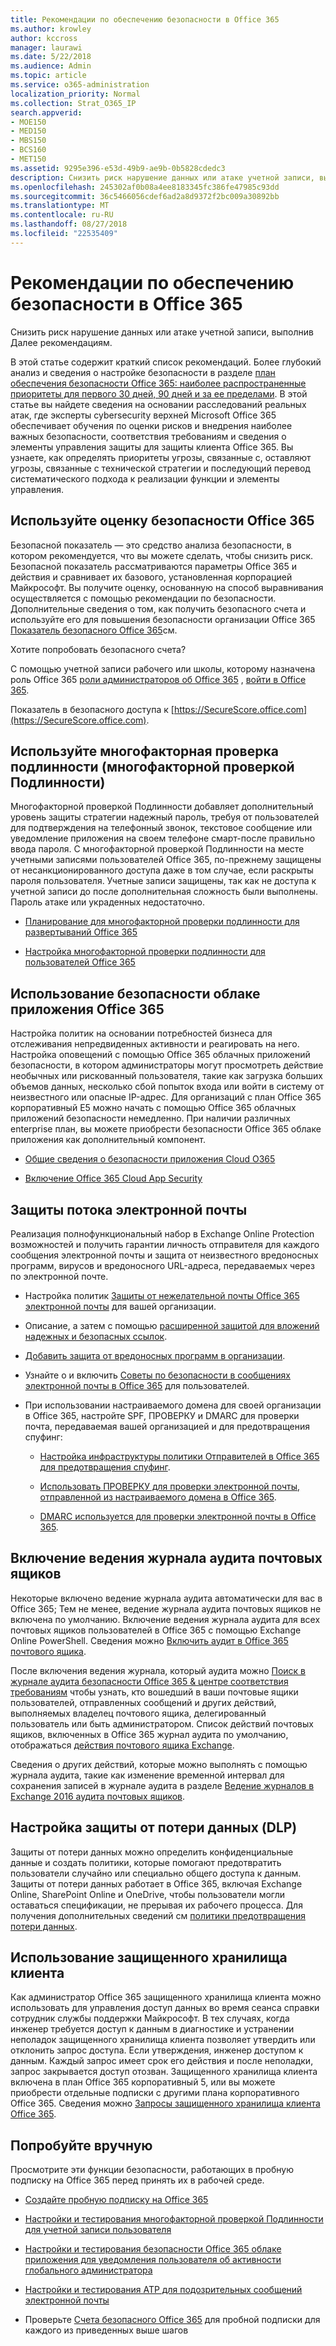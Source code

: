 ```yaml
---
title: Рекомендации по обеспечению безопасности в Office 365
ms.author: krowley
author: kccross
manager: laurawi
ms.date: 5/22/2018
ms.audience: Admin
ms.topic: article
ms.service: o365-administration
localization_priority: Normal
ms.collection: Strat_O365_IP
search.appverid:
- MOE150
- MED150
- MBS150
- BCS160
- MET150
ms.assetid: 9295e396-e53d-49b9-ae9b-0b5828cdedc3
description: Снизить риск нарушение данных или атаке учетной записи, выполнив Далее рекомендациям.
ms.openlocfilehash: 245302af0b08a4ee8183345fc386fe47985c93dd
ms.sourcegitcommit: 36c5466056cdef6ad2a8d9372f2bc009a30892bb
ms.translationtype: MT
ms.contentlocale: ru-RU
ms.lasthandoff: 08/27/2018
ms.locfileid: "22535409"
---
```

# <a name="security-best-practices-for-office-365"></a>Рекомендации по обеспечению безопасности в Office 365

Снизить риск нарушение данных или атаке учетной записи, выполнив Далее рекомендациям.
  
В этой статье содержит краткий список рекомендаций. Более глубокий анализ и сведения о настройке безопасности в разделе [план обеспечения безопасности Office 365: наиболее распространенные приоритеты для первого 30 дней, 90 дней и за ее пределами](security-roadmap.md). В этой статье вы найдете сведения на основании расследований реальных атак, где эксперты cybersecurity верхней Microsoft Office 365 обеспечивает обучения по оценки рисков и внедрения наиболее важных безопасности, соответствия требованиям и сведения о элементы управления защиты для защиты клиента Office 365. Вы узнаете, как определять приоритеты угрозы, связанные с, оставляют угрозы, связанные с технической стратегии и последующий перевод систематического подхода к реализации функции и элементы управления.
  
## <a name="use-office-365-secure-score"></a>Используйте оценку безопасности Office 365

Безопасной показатель — это средство анализа безопасности, в котором рекомендуется, что вы можете сделать, чтобы снизить риск. Безопасной показатель рассматриваются параметры Office 365 и действия и сравнивает их базового, установленная корпорацией Майкрософт. Вы получите оценку, основанную на способ выравнивания осуществляется с помощью рекомендации по безопасности. Дополнительные сведения о том, как получить безопасного счета и используйте его для повышения безопасности организации Office 365 [Показатель безопасного Office 365](office-365-secure-score.md)см.
  
Хотите попробовать безопасного счета?
  
С помощью учетной записи рабочего или школы, которому назначена роль Office 365 [роли администраторов об Office 365](https://support.office.com/article/da585eea-f576-4f55-a1e0-87090b6aaa9d) , [войти в Office 365](https://www.office.com/signin).
  
Показатель в безопасного доступа к [https://SecureScore.office.com](https://SecureScore.office.com).
  
## <a name="use-multi-factor-authentication-mfa"></a>Используйте многофакторная проверка подлинности (многофакторной проверкой Подлинности)

Многофакторной проверкой Подлинности добавляет дополнительный уровень защиты стратегии надежный пароль, требуя от пользователей для подтверждения на телефонный звонок, текстовое сообщение или уведомление приложения на своем телефоне смарт-после правильно ввода пароля. С многофакторной проверкой Подлинности на месте учетными записями пользователей Office 365, по-прежнему защищены от несанкционированного доступа даже в том случае, если раскрыты пароля пользователя. Учетные записи защищены, так как не доступа к учетной записи до после дополнительная сложность были выполнены. Пароль атаке или украденных недостаточно.
  
- [Планирование для многофакторной проверки подлинности для развертываний Office 365](https://support.office.com/article/043807b2-21db-4d5c-b430-c8a6dee0e6ba)
    
- [Настройка многофакторной проверки подлинности для пользователей Office 365](https://support.office.com/article/8f0454b2-f51a-4d9c-bcde-2c48e41621c6)
    
## <a name="use-office-365-cloud-app-security"></a>Использование безопасности облаке приложения Office 365

Настройка политик на основании потребностей бизнеса для отслеживания непредвиденных активности и реагировать на него. Настройка оповещений с помощью Office 365 облачных приложений безопасности, в котором администраторы могут просмотреть действие необычных или рискованный пользователя, такие как загрузка больших объемов данных, несколько сбой попыток входа или войти в систему от неизвестного или опасные IP-адрес. Для организаций с план Office 365 корпоративный E5 можно начать с помощью Office 365 облачных приложений безопасности немедленно. При наличии различных enterprise план, вы можете приобрести безопасности Office 365 облаке приложения как дополнительный компонент.
  
- [Общие сведения о безопасности приложения Cloud O365](office-365-cas-overview.md)
    
- [Включение Office 365 Cloud App Security](turn-on-office-365-cas.md)
    
## <a name="secure-mail-flow"></a>Защиты потока электронной почты

Реализация полнофункциональный набор в Exchange Online Protection возможностей и получить гарантии личность отправителя для каждого сообщения электронной почты и защита от неизвестного вредоносных программ, вирусов и вредоносного URL-адреса, передаваемых через по электронной почте.
  
- Настройка политик [Защиты от нежелательной почты Office 365 электронной почты](anti-spam-protection.md) для вашей организации. 
    
- Описание, а затем с помощью [расширенной защитой для вложений надежных и безопасных ссылок](https://technet.microsoft.com/library/mt148491.aspx).
    
- [Добавить защита от вредоносных программ в организации](https://technet.microsoft.com/en-us/library/jj200669%28v=exchg.150%29.aspx).
    
- Узнайте о и включить [Советы по безопасности в сообщениях электронной почты в Office 365](safety-tips-in-office-365.md) для пользователей. 
    
- При использовании настраиваемого домена для своей организации в Office 365, настройте SPF, ПРОВЕРКУ и DMARC для проверки почта, передаваемая вашей организацией и для предотвращения спуфинг:
    
  - [Настройка инфраструктуры политики Отправителей в Office 365 для предотвращения спуфинг](https://technet.microsoft.com/en-us/library/dn789058%28v=exchg.150%29.aspx).
    
  - [Использовать ПРОВЕРКУ для проверки электронной почты, отправленной из настраиваемого домена в Office 365](https://technet.microsoft.com/en-us/library/dn789058%28v=exchg.150%29.aspx).
    
  - [DMARC используется для проверки электронной почты в Office 365](https://technet.microsoft.com/library/mt734386%28v=exchg.150%29.aspx).
    
## <a name="enable-mailbox-audit-logging"></a>Включение ведения журнала аудита почтовых ящиков

Некоторые включено ведение журнала аудита автоматически для вас в Office 365; Тем не менее, ведение журнала аудита почтовых ящиков не включена по умолчанию. Включение ведения журнала аудита для всех почтовых ящиков пользователей в Office 365 с помощью Exchange Online PowerShell. Сведения можно [Включить аудит в Office 365 почтового ящика](https://go.microsoft.com/fwlink/p/?LinkID=626109).
  
После включения ведения журнала, который аудита можно [Поиск в журнале аудита безопасности Office 365 &amp; центре соответствия требованиям](search-the-audit-log-in-security-and-compliance.md) чтобы узнать, кто вошедший в ваши почтовые ящики пользователей, отправленных сообщений и других действий, выполняемых владелец почтового ящика, делегированный пользователь или быть администратором. Список действий почтовых ящиков, включенных в Office 365 журнал аудита по умолчанию, отображаться [действия почтового ящика Exchange](search-the-audit-log-in-security-and-compliance.md#exchange-mailbox-activities).
  
Сведения о других действий, которые можно выполнять с помощью журнала аудита, такие как изменение временной интервал для сохранения записей в журнале аудита в разделе [Ведение журналов в Exchange 2016 аудита почтовых ящиков](https://technet.microsoft.com/en-us/library/ff459237%28v=exchg.160%29.aspx).
  
## <a name="configure-data-loss-prevention-dlp"></a>Настройка защиты от потери данных (DLP)

Защиты от потери данных можно определить конфиденциальные данные и создать политики, которые помогают предотвратить пользователи случайно или специально общего доступа к данным. Защиты от потери данных работает в Office 365, включая Exchange Online, SharePoint Online и OneDrive, чтобы пользователи могли оставаться спецификации, не прерывая их рабочего процесса. Для получения дополнительных сведений см [политики предотвращения потери данных](data-loss-prevention-policies.md).
  
## <a name="use-customer-lockbox"></a>Использование защищенного хранилища клиента

Как администратор Office 365 защищенного хранилища клиента можно использовать для управления доступ данных во время сеанса справки сотрудник службы поддержки Майкрософт. В тех случаях, когда инженер требуется доступ к данным в диагностике и устранении неполадок защищенного хранилища клиента позволяет утвердить или отклонить запрос доступа. Если утверждения, инженер доступом к данным. Каждый запрос имеет срок его действия и после неполадки, запрос закрывается доступ отозван. Защищенного хранилища клиента включена в план Office 365 корпоративный 5, или вы можете приобрести отдельные подписки с другими плана корпоративного Office 365. Сведения можно [Запросы защищенного хранилища клиента Office 365](https://support.office.com/article/36f9cdd1-e64c-421b-a7e4-4a54d16440a2).
  
## <a name="try-it-yourself"></a>Попробуйте вручную
<a name="SecureScore"> </a>

Просмотрите эти функции безопасности, работающих в пробную подписку на Office 365 перед принять их в рабочей среде.
  
- [Создайте пробную подписку на Office 365](https://technet.microsoft.com/library/mt736406.aspx)
    
- [Настройки и тестирования многофакторной проверкой Подлинности для учетной записи пользователя](https://technet.microsoft.com/library/mt492459.aspx)
    
- [Настройки и тестирования безопасности Office 365 облаке приложения для уведомления пользователя об активности глобального администратора](https://technet.microsoft.com/library/mt757250.aspx)
    
- [Настройки и тестирования ATP для подозрительных сообщений электронной почты](https://technet.microsoft.com/library/mt490479.aspx)
    
- Проверьте [Счета безопасного Office 365](https://securescore.office.com/) для пробной подписки для каждого из приведенных выше шагов 
    

